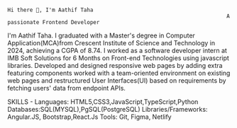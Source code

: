                                                                          Hi there 👋, I'm Aathif Taha
                                                                         A passionate Frontend Developer
I'm Aathif Taha. I graduated with a Master's degree in Computer Application(MCA)from Crescent Institute of Science and Technology in 2024, achieving a CGPA of 8.74. I worked as a software developer intern at IMB Soft Solutions for 6 Months on Front-end Technologies using javascript libraries. Developed and designed responsive web pages by adding extra featuring components worked with a team-oriented environment on existing web pages and restructured User Interfaces(UI) based on requirements by fetching users' data from endpoint APIs.

SKILLS - 
Languages: HTML5,CSS3,JavaScript,TypeScript,Python
Databases:SQL(MYSQL),PgSQL(PostgreSQL)
Libraries/Frameworks: Angular.JS, Bootstrap,React.Js
Tools: Git, Figma, Netlify

